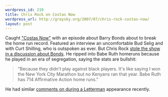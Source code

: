 ```yaml
--- 
wordpress_id: 219
title: Chris Rock on Costas Now
wordpress_url: http://graysky.org/2007/07/chris-rock-costas-now/
layout: post
---
```

Caught <a href="http://www.hbo.com/costasnow/episode/episode.13.html">"Costas Now"</a> with an episode about Barry Bonds about to break the home run record. Featured an interview an uncomfortable Bud Selig and with Curt Shilling, who is outspoken as ever. But Chris Rock <a href="http://www.racewire.org/archives/2007/07/barry_bonds_clearly_a_question_1.html">stole the show in a discussion about Bonds</a>. He ripped into Babe Ruth homeruns because he played in an era of segregation, saying the stats are bullshit:

<blockquote>"Because they didn't play against black players. It's like saying I won the New York City Marathon but no Kenyans ran that year. Babe Ruth has 714 Affirmative Action home runs."</blockquote>

He had similar <a href="http://www.youtube.com/watch?v=KdiS91OguJc">comments on during a Letterman</a> appearance recently.

